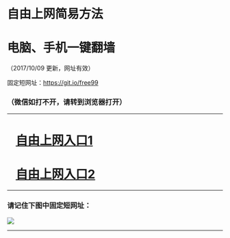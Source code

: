 ﻿# 自由上网简易方法

# 电脑、手机一键翻墙

（2017/10/09 更新，网址有效）

固定短网址：https://git.io/free99

### （微信如打不开，请转到浏览器打开）


***





# &nbsp;&nbsp; <a href="http://ft986014119.fwq-tz-1001.info/fwqtz01.html?t=100900129593 " target="_blank">自由上网入口1</a>
# &nbsp;&nbsp; <a href="http://ft313112947.fwq-tz-1002.info/fwqtz02.html?t=100900129546 " target="_blank">自由上网入口2</a>
***

### 请记住下图中固定短网址：

<img src="https://s3-us-west-2.amazonaws.com/fwq-1001/yjfq-20170905okok.png" /> 


***

